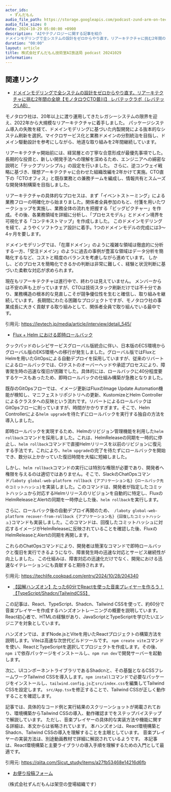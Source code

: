 ```yaml
---
actor_ids:
  - ずんだもん
audio_file_path: https://storage.googleapis.com/podcast-zund-arm-on-tech/audio/株式会社ずんだもん技術室AI放送局_podcast_20241029.mp3
audio_file_size: 0
date: 2024-10-29 05:00:00 +0900
description: 'AIやテクノロジーに関する記事を紹介  
ドメインモデリングで全システムの設計をゼロからやり直す。リアーキテクチャに挑む2年間の全貌【モノタロウCTO普川】  レバテックラボ（レバテックLAB）、Flux + Helm における即時ロールバック、【図解ハンズオン】たった60分でReactを使った音楽プレイヤーを作ろう！【TypeScript/Shadcn/TailwindCSS】'
duration: "00:00"
layout: article
title: 株式会社ずんだもん技術室AI放送局 podcast 20241029
information: 
---
```


## 関連リンク


- [ドメインモデリングで全システムの設計をゼロからやり直す。リアーキテクチャに挑む2年間の全貌【モノタロウCTO普川】  レバテックラボ（レバテックLAB）](https://levtech.jp/media/article/interview/detail_545/)  



モノタロウ社は、20年以上に渡り運用してきたレガシーシステムの限界を迎え、2022年から大規模なリアーキテクチャに着手しました。  パッケージシステム導入の失敗を経て、ドメインモデリングに基づいた内製開発による抜本的なシステム刷新を選択。マイクロサービス化と業務ドメインの分割統治を目指し、ドメイン駆動設計を参考にしながら、地道な取り組みを2年間継続しています。

リアーキテクチャ開始前には、経営層との丁寧な合意形成が最優先事項でした。  長期的な投資と、新しい開発手法への理解を深めるため、エンジニアへの綿密な説明と「テックプリンシプル」の設定を行いました。  さらに、逆コンウェイ戦略に基づき、理想アーキテクチャに合わせた組織改編を2年かけて実施。CTO直下の「CTOオフィス」と既存業務との兼務チームを編成し、情報共有とスムーズな開発体制構築を目指しました。

リアーキテクチャの具体的なプロセスは、まず「イベントストーミング」による業務フローの明確化から始まりました。関係者全員参加のもと、付箋を用いたワークショップを実施し、業務全体の流れを把握する「ビッグピクチャー」を作成。その後、各業務領域を詳細に分析し、「プロセスモデル」とドメイン境界を可視化する「コンテキストマップ」を作成しました。  このドメインモデリングを経て、ようやくソフトウェア設計に着手。1つのドメインモデルの完成には3～4ヶ月を要します。

ドメインモデリングでは、「在庫ドメイン」のように複雑な領域は徹底的に分析する一方、「受注ドメイン」のように過去の事例が豊富な領域はデータ分析を簡略化するなど、コストと精度のバランスを考慮しながら進めています。  しかし、どのプロセスを簡略化できるかの判断は非常に難しく、経験と状況判断に基づいた柔軟な対応が求められます。

現在もリアーキテクチャは進行中で、終わりは見えていません。  メンバーからは不安の声も上がっていますが、CTOは技術スタック刷新だけでは不十分であり、業務構造の根本的な見直しこそが競争優位性を生むと確信し、取り組みを継続しています。  長期間にわたる困難なプロジェクトですが、モノタロウ社の事業成長に大きく貢献する取り組みとして、関係者全員で取り組んでいる最中です。


引用元: https://levtech.jp/media/article/interview/detail_545/


- [Flux + Helm における即時ロールバック](https://techlife.cookpad.com/entry/2024/10/28/204340)  



クックパッドのレシピサービスグローバル版統合に伴い、日本版のECS環境からグローバル版のEKS環境への移行が発生しました。グローバル版ではFluxとHelmを用いたGitOpsによる自動デプロイを採用していますが、従来のリバートによるロールバックでは、CIテストのオーバーヘッドや承認プロセスにより、障害発生時の迅速な復旧が困難でした。具体的には、ロールバックに40分程度要するケースもあったため、即時ロールバックの仕組み構築が急務となりました。

既存のGitOpsフローでは、イメージ更新はFluxのImage Update Automation機能が検知し、マニフェストリポジトリへの更新、KustomizeとHelm Controllerによるクラスタへの反映という流れです。リバートによるロールバックはGitOpsフローに則っていますが、時間がかかりすぎます。そこで、Helm Controllerによる`helm upgrade`を待たずにロールバックを実行する独自の方法を導入しました。

即時ロールバックを実現するため、Helmのリビジョン管理機能を利用した`helm rollback`コマンドを採用しました。これは、HelmReleaseの同期を一時的に停止し、`helm rollback`コマンドで直接Helmリリースを以前のリビジョンに復元する手法です。これにより、`helm upgrade`の完了を待たずにロールバックを開始でき、数分以上かかっていた復旧時間を大幅に短縮しました。

しかし、`helm rollback`コマンドの実行には特別な権限が必要であり、開発者へ権限を与えるのは適切ではありません。そこで、SlackのChatOpsコマンド`/laboty global-web-platform rollback {アプリケーション名} {ロールバック先のコミットハッシュ}`を実装しました。このコマンドは、開発者が指定したコミットハッシュから対応するHelmリリースのリビジョンを自動的に特定し、FluxのHelmReleaseとAlertの同期を一時停止した後、`helm rollback`を実行します。

さらに、ロールバック後の自動デプロイ再開のため、` /laboty global-web-platform recover-from-rollback {アプリケーション名} {回復したコミットハッシュ}`コマンドも実装しました。このコマンドは、回復したコミットハッシュに対応するイメージがHelmReleaseに反映されていることを確認した後、FluxのHelmReleaseとAlertの同期を再開します。

これらのChatOpsコマンドにより、開発者は簡潔なコマンドで即時ロールバックと復旧を実行できるようになり、障害発生時の迅速な対応とサービス継続性が向上しました。  この仕組みは、障害対応の迅速化だけでなく、開発における迅速なイテレーションにも貢献すると期待されます。


引用元: https://techlife.cookpad.com/entry/2024/10/28/204340


- [【図解ハンズオン】たった60分でReactを使った音楽プレイヤーを作ろう！【TypeScript/Shadcn/TailwindCSS】](https://qiita.com/Sicut_study/items/a27fb53468e14216d6fb)  



この記事は、React、TypeScript、Shadcn、Tailwind CSSを使って、約60分で音楽プレイヤーを作成するハンズオントレーニングの概要を説明しています。React初心者で、HTMLの経験があり、JavaScriptとTypeScriptを学びたいエンジニアを対象としています。

ハンズオンでは、まずNode.jsとViteを用いたReactプロジェクトの構築方法を説明します。Viteは高速な次世代ビルドツールです。  `npm create vite`コマンドを使い、ReactとTypeScriptを選択してプロジェクトを作成します。その後、`npm i`で依存パッケージをインストールし、`npm run dev`で開発サーバーを起動します。

次に、UIコンポーネントライブラリであるShadcnと、その基盤となるCSSフレームワークTailwind CSSを導入します。`npm install`コマンドで必要なパッケージをインストールし、`tailwind.config.js`と`src/index.css`を編集してTailwind CSSを設定します。  `src/App.tsx`を修正することで、Tailwind CSSが正しく動作することを確認します。

記事では、具体的なコード例と実行結果のスクリーンショットが掲載されており、環境構築からTailwind CSSの導入、動作確認までをステップバイステップで解説しています。  ただし、音楽プレイヤーの具体的な実装方法や機能に関する詳細は、本文からは省略されています。  本ハンズオンは、React環境構築とShadcn、Tailwind CSSの導入を理解することを主眼としています。  音楽プレイヤーの実装方法は、別途動画教材で詳細に解説されているようです。  本記事は、React環境構築と主要ライブラリの導入手順を理解するための入門として最適です。


引用元: https://qiita.com/Sicut_study/items/a27fb53468e14216d6fb



- [お便り投稿フォーム](https://forms.gle/ffg4JTfqdiqK62qf9)

（株式会社ずんだもんは架空の登場組織です）
